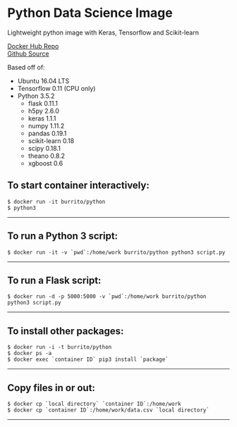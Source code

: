 Python Data Science Image
=====
Lightweight python image with Keras, Tensorflow and Scikit-learn  

[Docker Hub Repo](https://hub.docker.com/r/burrito/python/)  
[Github Source](https://github.com/ajay-d/docker-python)

Based off of:
* Ubuntu 16.04 LTS
* Tensorflow 0.11 (CPU only)
* Python 3.5.2
   * flask 0.11.1
   * h5py 2.6.0
   * keras 1.1.1
   * numpy 1.11.2
   * pandas 0.19.1
   * scikit-learn 0.18
   * scipy 0.18.1
   * theano 0.8.2
   * xgboost 0.6

To start container interactively:
-----
```
$ docker run -it burrito/python
$ python3
```
---
To run a Python 3 script:
-----
```
$ docker run -it -v `pwd`:/home/work burrito/python python3 script.py
```
---
To run a Flask script:
-----
```
$ docker run -d -p 5000:5000 -v `pwd`:/home/work burrito/python python3 script.py
```
---
To install other packages:
-----
```
$ docker run -i -t burrito/python
$ docker ps -a
$ docker exec `container ID` pip3 install `package`
```
---
Copy files in or out:
-----
```
$ docker cp `local directory` `container ID`:/home/work
$ docker cp `container ID`:/home/work/data.csv `local directory`
```
---